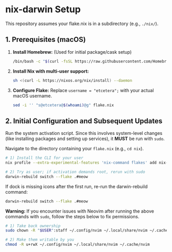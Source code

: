# nix-darwin Setup

This repository assumes your flake.nix is in a subdirectory (e.g., `./nix/`).

## 1. Prerequisites (macOS)

1. **Install Homebrew:** (Used for initial package/cask setup)

   ```bash
   /bin/bash -c "$(curl -fsSL https://raw.githubusercontent.com/Homebrew/install/HEAD/install.sh)"
   ```

2. **Install Nix with multi-user support:**

   ```bash
   sh <(curl -L https://nixos.org/nix/install) --daemon
   ```

3. **Configure Flake:** Replace `username = "etcetera";` with your actual macOS username.

   ```bash
   sed -i '' "s@etcetera@$(whoami)@g" flake.nix
   ```

## 2. Initial Configuration and Subsequent Updates

Run the system activation script. Since this involves system-level changes (like installing packages and setting up services), it **MUST** be run with `sudo`.

Navigate to the directory containing your `flake.nix` (e.g., `cd nix`).

```bash
# 1) Install the CLI for your user
nix profile --extra-experimental-features 'nix-command flakes' add nix-darwin#darwin-rebuild

# 2) Try as user; if activation demands root, rerun with sudo
darwin-rebuild switch --flake .#meow
```

If dock is missing icons after the first run, re-run the darwin-rebuild command:

```bash
darwin-rebuild switch --flake .#meow
```

<div class="alert alert-warning">
  <strong>Warning:</strong> If you encounter issues with Neovim after running the above commands with <code>sudo</code>, follow the steps below to fix permissions.

```bash
# 1) Take back ownership
sudo chown -R "$USER":staff ~/.config/nvim ~/.local/share/nvim ~/.cache/nvim

# 2) Make them writable by you
chmod -R u+rwX ~/.config/nvim ~/.local/share/nvim ~/.cache/nvim
```
